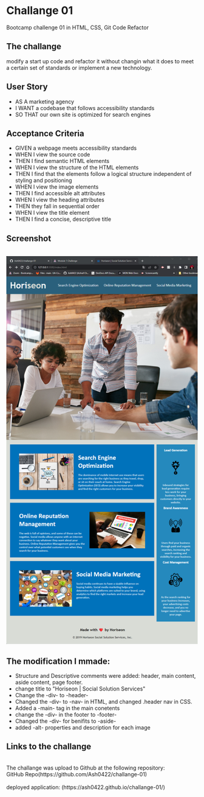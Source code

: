 <h1> Challange 01</h1>
Bootcamp challenge 01 in HTML, CSS, Git Code Refactor

<h2>The challange </h2>
modify a start up code and refactor it without changin what it does to meet a certain set of standards or implement a new technology.

## User Story
<ul>
<li>AS A marketing agency <br></li>
<li>I WANT a codebase that follows accessibility standards<br></li>
<li>SO THAT our own site is optimized for search engines</li>
</ul>

## Acceptance Criteria
<ul>
<li>GIVEN a webpage meets accessibility standards<br></li>
<li>WHEN I view the source code<br></li>
<li>THEN I find semantic HTML elements<br></li>
<li>WHEN I view the structure of the HTML elements<br></li>
<li>THEN I find that the elements follow a logical structure independent of styling and positioning<br></li>
<li>WHEN I view the image elements<br></li>
<li>THEN I find accessible alt attributes<br></li>
<li>WHEN I view the heading attributes<br></li>
<li>THEN they fall in sequential order<br></li>
<li>WHEN I view the title element<br></li>
<li>THEN I find a concise, descriptive title<br></li>
</ul>

## Screenshot
<br>
<img src="./assets/images/screenshot.png">

## The modification I mmade:

<ul>
<li>Structure and Descriptive comments were added: header, main content, aside content, page footer. <br></li>
<li>change title to "Horiseon | Social Solution Services"<br></li>
<li>Change the -div- to -header- </li>
<li>Changed the -div- to -nav- in HTML, and changed .header nav in CSS.<br></li>
<li>Added a -main- tag in the main conetents<br></li>
<li>change the -div- in the footer to -footer-<br></li>
<li>Changed the -div- for benifits to -aside- <br></li>
<li>added -alt- properties and description for each image<br></li>
</ul>


## Links to the challange
<br>
The challange was upload to Github at the following repository:<br>
GitHub Repo(https://github.com/Ash0422/challange-01)<br>
<br>
deployed application: (https://ash0422.github.io/challange-01/)





